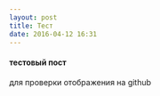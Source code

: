 ```yaml
---
layout: post
title: Тест
date: 2016-04-12 16:31
---
```

#### тестовый пост

для проверки отображения на github

